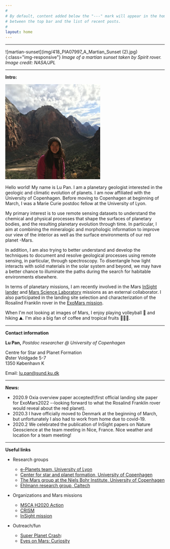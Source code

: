 ```yaml
---
#
# By default, content added below the "---" mark will appear in the home page
# between the top bar and the list of recent posts.
#
layout: home
---
```


************************************************

![martian-sunset](img/418_PIA07997_A_Martian_Sunset (2).jpg){:class="img-responsive"}
*Image of a martian sunset taken by Spirit rover. Image credit: NASA/JPL*

*****


**Intro:**



<img src="/img/IMG_1152.jpg" alt="lu-pan" width="300"/> 	

Hello world! My name is Lu Pan. I am a planetary geologist interested in the geologic and climatic evolution of planets. I am now affiliated with the University of Copenhagen. Before moving to Copenhagen at beginning of March, I was a Marie Curie postdoc fellow at the University of Lyon. 

My primary interest is to use remote sensing datasets to understand the chemical and physical processes that shape the surfaces of planetary bodies, and the resulting planetary evolution through time. In particular, I aim at combining the mineralogic and morphologic information to improve our view of the interior as well as the surface environments of our red planet -Mars.

In addition, I am also trying to better understand and develop the techniques to document and resolve geological processes using remote sensing, in particular, through spectroscopy. To disentangle how light interacts with solid materials in the solar system and beyond, we may have a better chance to illuminate the paths during the search for habitable environments elsewhere. 

In terms of planetary missions, I am recently involved in the Mars [InSight lander](https://www.jpl.nasa.gov/missions/insight/) and [Mars Science Laboratory](https://www.jpl.nasa.gov/missions/mars-science-laboratory-curiosity-rover-msl/) missions as an external collaborator. I also participated in the landing site selection and characterization of the Rosalind Franklin rover in the [ExoMars mission](http://www.esa.int/Science_Exploration/Human_and_Robotic_Exploration/Exploration/ExoMars). 

When I'm not looking at images of Mars, I enjoy playing volleyball 🏐 and hiking ⛰. I'm also a big fan of coffee and tropical fruits 🍍🍍🍍.

************************************************

**Contact information**


**Lu Pan,** *Postdoc researcher @ University of Copenhagen*
 	
Centre for Star and Planet Formation <br> Øster Voldgade 5-7 <br> 1350 København K

Email: lu.pan@sund.ku.dk 


*************************************************

**News:**
- 2020.9 Oxia overview paper accepted!(first official landing site paper for ExoMars2022 --looking forward to what the Rosalind Franklin rover would reveal about the red planet). 
- 2020.3 I have officially moved to Denmark at the beginning of March, but unfortunately I also had to work from home due to covid-19.
- 2020.2 We celebrated the publication of InSight papers on Nature Geoscience at the team meeting in Nice, France. Nice weather and location for a team meeting! 

************************************************

**Useful links**
 - Research groups   
    -  [e-Planets team, University of Lyon](http://eplanets.univ-lyon1.fr/)  
    -  [Center for star and planet formation, University of Copenhagen](https://starplan.dk)
    -  [The Mars group at the Niels Bohr Institute, University of Copenhagen
](https://www.nbi.ku.dk/english/research/astrophysics/mars/) 
    -  [Ehlmann research group, Caltech](http://www.ehlmann.caltech.edu/index.html)

 - Organizations and Mars missions
    - [MSCA H2020 Action](https://ec.europa.eu/research/mariecurieactions/)
    - [CRISM](http://crism.jhuapl.edu/)
    - [InSight mission](https://www.jpl.nasa.gov/missions/insight/)
    
 - Outreach/fun
    - [Super Planet Crash](http://www.stefanom.org/spc/): 
    - [Eyes on Mars: Curiosity](https://eyes.nasa.gov/curiosity/)
